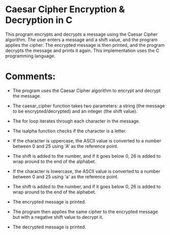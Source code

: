 # Caesar Cipher Encryption & Decryption in C
This program encrypts and decrypts a message using the Caesar Cipher algorithm. The user enters a message and a shift value, and the program applies the cipher. The encrypted message is then printed, and the program decrypts the message and prints it again. This implementation uses the C programming language.


# Comments:

- The program uses the Caesar Cipher algorithm to encrypt and decrypt the message.

- The caesar_cipher function takes two parameters: a string (the message to be encrypted/decrypted) and an integer (the shift value).

- The for loop iterates through each character in the message.

- The isalpha function checks if the character is a letter.

- If the character is uppercase, the ASCII value is converted to a number between 0 and 25 using 'A' as the reference point.

- The shift is added to the number, and if it goes below 0, 26 is added to wrap around to the end of the alphabet.

- If the character is lowercase, the ASCII value is converted to a number between 0 and 25 using 'a' as the reference point.

- The shift is added to the number, and if it goes below 0, 26 is added to wrap around to the end of the alphabet.

- The encrypted message is printed.

- The program then applies the same cipher to the encrypted message but with a negative shift value to decrypt it.

- The decrypted message is printed.
